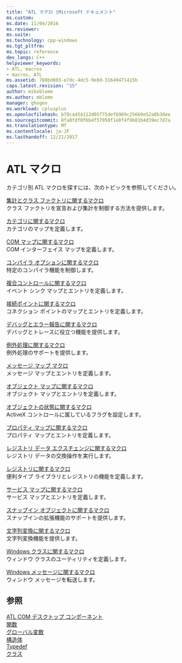```yaml
---
title: "ATL マクロ |Microsoft ドキュメント"
ms.custom: 
ms.date: 11/04/2016
ms.reviewer: 
ms.suite: 
ms.technology: cpp-windows
ms.tgt_pltfrm: 
ms.topic: reference
dev_langs: C++
helpviewer_keywords:
- ATL, macros
- macros, ATL
ms.assetid: 788bd803-e7dc-4dc5-9e8d-31649471415b
caps.latest.revision: "15"
author: mikeblome
ms.author: mblome
manager: ghogen
ms.workload: cplusplus
ms.openlocfilehash: b78ca454112d05f75def6969c25669e52a8b3dee
ms.sourcegitcommit: 8fa8fdf0fbb4f57950f1e8f4f9b81b4d39ec7d7a
ms.translationtype: MT
ms.contentlocale: ja-JP
ms.lasthandoff: 12/21/2017
---
```

# <a name="atl-macros"></a>ATL マクロ
カテゴリ別 ATL マクロを探すには、次のトピックを参照してください。  
  
 [集計とクラス ファクトリに関するマクロ](../../atl/reference/aggregation-and-class-factory-macros.md)  
 クラス ファクトリを宣言および集計を制御する方法を提供します。  
  
 [カテゴリに関するマクロ](../../atl/reference/category-macros.md)  
 カテゴリのマップを定義します。  
  
 [COM マップに関するマクロ](../../atl/reference/com-map-macros.md)  
 COM インターフェイス マップを定義します。  
  
 [コンパイラ オプションに関するマクロ](../../atl/reference/compiler-options-macros.md)  
 特定のコンパイラ機能を制御します。  
  
 [複合コントロールに関するマクロ](../../atl/reference/composite-control-macros.md)  
 イベント シンク マップとエントリを定義します。  
  
 [接続ポイントに関するマクロ](../../atl/reference/connection-point-macros.md)  
 コネクション ポイントのマップとエントリを定義します。  
  
 [デバッグとエラー報告に関するマクロ](../../atl/reference/debugging-and-error-reporting-macros.md)  
 デバッグとトレースに役立つ機能を提供します。  
  
 [例外処理に関するマクロ](../../atl/reference/exception-handling-macros.md)  
 例外処理のサポートを提供します。  
  
 [メッセージ マップ マクロ](../../atl/reference/message-map-macros-atl.md)  
 メッセージ マップとエントリを定義します。  
  
 [オブジェクト マップに関するマクロ](../../atl/reference/object-map-macros.md)  
 オブジェクト マップとエントリを定義します。  
  
 [オブジェクトの状態に関するマクロ](../../atl/reference/object-status-macros.md)  
 ActiveX コントロールに属しているフラグを設定します。  
  
 [プロパティ マップに関するマクロ](../../atl/reference/property-map-macros.md)  
 プロパティ マップとエントリを定義します。  
  
 [レジストリ データ エクスチェンジに関するマクロ](../../atl/reference/registry-data-exchange-macros.md)  
 レジストリ データの交換操作を実行します。  
  
 [レジストリに関するマクロ](../../atl/reference/registry-macros.md)  
 便利タイプ ライブラリとレジストリの機能を定義します。  
  
 [サービス マップに関するマクロ](../../atl/reference/service-map-macros.md)  
 サービス マップとエントリを定義します。  
  
 [スナップイン オブジェクトに関するマクロ](../../atl/reference/snap-in-object-macros.md)  
 スナップインの拡張機能のサポートを提供します。  
  
 [文字列変換に関するマクロ](string-conversion-macros.md)  
 文字列変換機能を提供します。  
  
 [Windows クラスに関するマクロ](../../atl/reference/window-class-macros.md)  
 ウィンドウ クラスのユーティリティを定義します。  
  
 [Windows メッセージに関するマクロ](../../atl/reference/windows-messages-macros.md)  
 ウィンドウ メッセージを転送します。  
  
## <a name="see-also"></a>参照  

 [ATL COM デスクトップ コンポーネント](../../atl/atl-com-desktop-components.md)   
 [関数](../../atl/reference/atl-functions.md)   
 [グローバル変数](../../atl/reference/atl-global-variables.md)   
 [構造体](../../atl/reference/atl-structures.md)   
 [Typedef](../../atl/reference/atl-typedefs.md)   
 [クラス](../../atl/reference/atl-classes.md)

